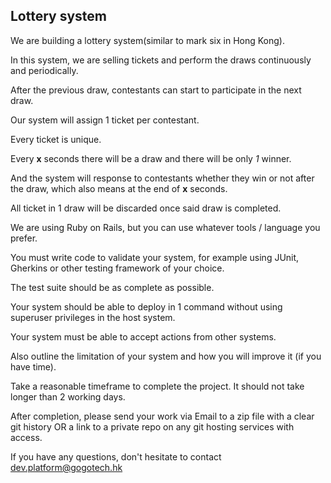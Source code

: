 Lottery system
----

We are building a lottery system(similar to mark six in Hong Kong). 

In this system, we are selling tickets and perform the draws continuously and periodically.

After the previous draw, contestants can start to participate in the next draw.

Our system will assign 1 ticket per contestant.

Every ticket is unique.

Every __x__ seconds there will be a draw and there will be only *1* winner. 

And the system will response to contestants whether they win or not after the draw, which also means at the end of __x__ seconds.

All ticket in 1 draw will be discarded once said draw is completed.

We are using Ruby on Rails, but you can use whatever tools / language you prefer.

You must write code to validate your system, for example using JUnit, Gherkins or other testing framework of your choice.

The test suite should be as complete as possible.

Your system should be able to deploy in 1 command without using superuser privileges in the host system.

Your system must be able to accept actions from other systems.

Also outline the limitation of your system and how you will improve it (if you have time).

Take a reasonable timeframe to complete the project. It should not take longer than 2 working days.

After completion, please send your work via Email to a zip file with a clear git history OR a link to a private repo on any git hosting services with access.

If you have any questions, don't hesitate to contact dev.platform@gogotech.hk
